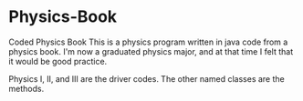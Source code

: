 # Physics-Book
Coded Physics Book
This is a physics program written in java code from a physics book. I'm now a graduated physics major, and at that time I felt that it would be good practice.

Physics I, II, and III are the driver codes. The other named classes are the methods.
